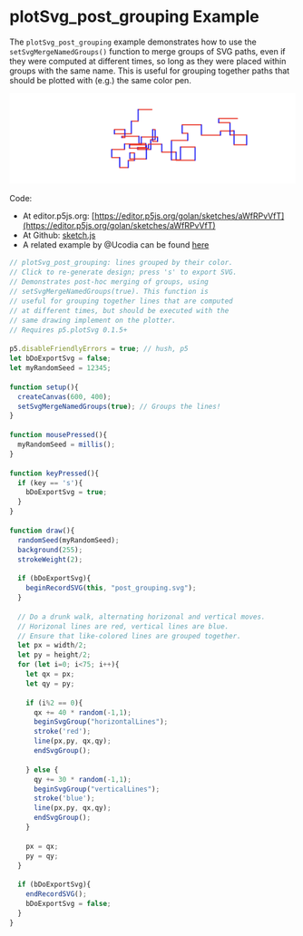 # plotSvg_post_grouping Example

The `plotSvg_post_grouping` example demonstrates how to use the `setSvgMergeNamedGroups()` function to merge groups of SVG paths, even if they were computed at different times, so long as they were placed within groups with the same name. This is useful for grouping together paths that should be plotted with (e.g.) the same color pen. 


![post_grouping.png](post_grouping.png)

Code: 

* At editor.p5js.org: [https://editor.p5js.org/golan/sketches/aWfRPvVfT](https://editor.p5js.org/golan/sketches/aWfRPvVfT)
* At Github: [sketch.js](https://raw.githubusercontent.com/golanlevin/p5.plotSvg/refs/heads/main/examples/plotSvg_post_grouping/sketch.js)
* A related example by @Ucodia can be found [here](https://editor.p5js.org/golan/sketches/k3xWBNTND)


```js
// plotSvg_post_grouping: lines grouped by their color.
// Click to re-generate design; press 's' to export SVG.
// Demonstrates post-hoc merging of groups, using
// setSvgMergeNamedGroups(true). This function is 
// useful for grouping together lines that are computed
// at different times, but should be executed with the 
// same drawing implement on the plotter.
// Requires p5.plotSvg 0.1.5+

p5.disableFriendlyErrors = true; // hush, p5
let bDoExportSvg = false; 
let myRandomSeed = 12345;

function setup(){
  createCanvas(600, 400);
  setSvgMergeNamedGroups(true); // Groups the lines!
}

function mousePressed(){
  myRandomSeed = millis(); 
}

function keyPressed(){
  if (key == 's'){ 
    bDoExportSvg = true; 
  }
}

function draw(){
  randomSeed(myRandomSeed);
  background(255); 
  strokeWeight(2); 
  
  if (bDoExportSvg){
    beginRecordSVG(this, "post_grouping.svg");
  }

  // Do a drunk walk, alternating horizonal and vertical moves. 
  // Horizonal lines are red, vertical lines are blue.
  // Ensure that like-colored lines are grouped together.
  let px = width/2; 
  let py = height/2;
  for (let i=0; i<75; i++){
    let qx = px; 
    let qy = py;
    
    if (i%2 == 0){
      qx += 40 * random(-1,1); 
      beginSvgGroup("horizontalLines");
      stroke('red'); 
      line(px,py, qx,qy); 
      endSvgGroup(); 
      
    } else {
      qy += 30 * random(-1,1); 
      beginSvgGroup("verticalLines"); 
      stroke('blue'); 
      line(px,py, qx,qy); 
      endSvgGroup(); 
    } 
    
    px = qx; 
    py = qy; 
  }

  if (bDoExportSvg){
    endRecordSVG();
    bDoExportSvg = false;
  }
}
```